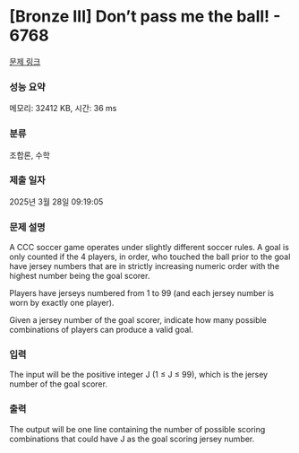 # [Bronze III] Don’t pass me the ball! - 6768 

[문제 링크](https://www.acmicpc.net/problem/6768) 

### 성능 요약

메모리: 32412 KB, 시간: 36 ms

### 분류

조합론, 수학

### 제출 일자

2025년 3월 28일 09:19:05

### 문제 설명

<p>A CCC soccer game operates under slightly different soccer rules. A goal is only counted if the 4 players, in order, who touched the ball prior to the goal have jersey numbers that are in strictly increasing numeric order with the highest number being the goal scorer.</p>

<p>Players have jerseys numbered from 1 to 99 (and each jersey number is worn by exactly one player).</p>

<p>Given a jersey number of the goal scorer, indicate how many possible combinations of players can produce a valid goal.</p>

### 입력 

 <p>The input will be the positive integer J (1 ≤ J ≤ 99), which is the jersey number of the goal scorer.</p>

### 출력 

 <p>The output will be one line containing the number of possible scoring combinations that could have J as the goal scoring jersey number.</p>

